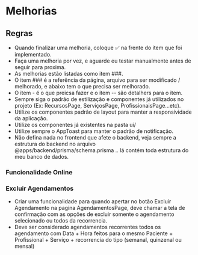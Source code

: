 # Melhorias

## Regras
- Quando finalizar uma melhoria, coloque ✅ na frente do item que foi implementado.
- Faça uma melhoria por vez, e aguarde eu testar manualmente antes de seguir para proxima.
- As melhorias estão listadas como item ###.
- O item ### é a referência da página, arquivo para ser modificado / melhorado, e abaixo tem o que precisa ser melhorado.
- O item - é o que preicsa fazer e o item -- são detalhers para o item.
- Sempre siga o padrão de estilização e componentes já utilizados no projeto (Ex: RecursosPage, ServiçosPage, ProfissionaisPage...etc).
- Utilize os componentes padrão de layout para manter a responsividade da aplicação.
- Utilize os componentes já existentes na pasta ui/
- Utilize sempre o AppToast para manter o padrão de notificação.
- Não defina nada no frontend que afete o backend, veja sempre a estrutura do backend no arquivo @apps/backend/prisma/schema.prisma .. lá contém toda estrutura do meu banco de dados.


### Funcionalidade Online



### Excluir Agendamentos
- Criar uma funcionalidade para quando apertar no botão Excluir Agendamento na pagina AgendamentosPage, deve chamar a tela de confirmação com as opções de excluir somente o agendamento selecionado ou todos da recorrencia. 
- Deve ser considerado agendamentos recorrentes todos os agendamento com Data + Hora feitos para o mesmo Paciente + Profissional + Serviço + recorrencia do tipo (semanal, quinzenal ou mensal)

